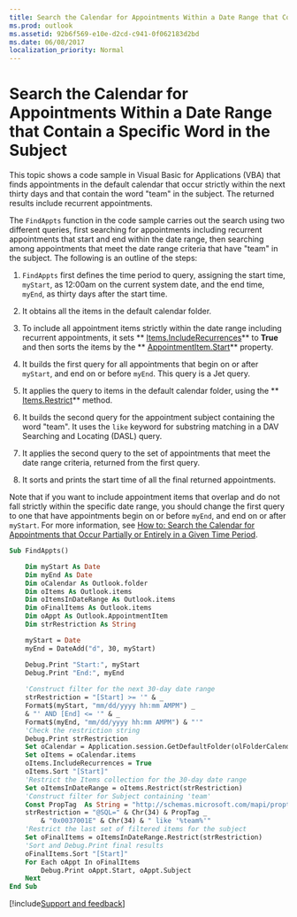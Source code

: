 ```yaml
---
title: Search the Calendar for Appointments Within a Date Range that Contain a Specific Word in the Subject
ms.prod: outlook
ms.assetid: 92b6f569-e10e-d2cd-c941-0f062183d2bd
ms.date: 06/08/2017
localization_priority: Normal
---
```



# Search the Calendar for Appointments Within a Date Range that Contain a Specific Word in the Subject

This topic shows a code sample in Visual Basic for Applications (VBA) that finds appointments in the default calendar that occur strictly within the next thirty days and that contain the word "team" in the subject. The returned results include recurrent appointments.

The  `FindAppts` function in the code sample carries out the search using two different queries, first searching for appointments including recurrent appointments that start and end within the date range, then searching among appointments that meet the date range criteria that have "team" in the subject. The following is an outline of the steps:

1.  `FindAppts` first defines the time period to query, assigning the start time, `myStart`, as 12:00am on the current system date, and the end time,  `myEnd`, as thirty days after the start time. 
    
2. It obtains all the items in the default calendar folder.
    
3. To include all appointment items strictly within the date range including recurrent appointments, it sets  ** [Items.IncludeRecurrences](../../../api/Outlook.Items.IncludeRecurrences.md)** to **True** and then sorts the items by the ** [AppointmentItem.Start](../../../api/Outlook.AppointmentItem.Start.md)** property.
    
4. It builds the first query for all appointments that begin on or after  `myStart`, and end on or before  `myEnd`. This query is a Jet query.
    
5. It applies the query to items in the default calendar folder, using the  ** [Items.Restrict](../../../api/Outlook.Items.Restrict.md)** method.
    
6. It builds the second query for the appointment subject containing the word "team". It uses the  `like` keyword for substring matching in a DAV Searching and Locating (DASL) query.
    
7. It applies the second query to the set of appointments that meet the date range criteria, returned from the first query.
    
8. It sorts and prints the start time of all the final returned appointments.
    

Note that if you want to include appointment items that overlap and do not fall strictly within the specific date range, you should change the first query to one that have appointments begin on or before  `myEnd`, and end on or after  `myStart`. For more information, see  [How to: Search the Calendar for Appointments that Occur Partially or Entirely in a Given Time Period](search-the-calendar-for-appointments-that-occur-partially-or-entirely-in-a-given.md).



```vb
Sub FindAppts()

    Dim myStart As Date
    Dim myEnd As Date
    Dim oCalendar As Outlook.folder
    Dim oItems As Outlook.items
    Dim oItemsInDateRange As Outlook.items
    Dim oFinalItems As Outlook.items
    Dim oAppt As Outlook.AppointmentItem
    Dim strRestriction As String

    myStart = Date
    myEnd = DateAdd("d", 30, myStart)

    Debug.Print "Start:", myStart
    Debug.Print "End:", myEnd
          
    'Construct filter for the next 30-day date range
    strRestriction = "[Start] >= '" & _
    Format$(myStart, "mm/dd/yyyy hh:mm AMPM") _
    & "' AND [End] <= '" & _
    Format$(myEnd, "mm/dd/yyyy hh:mm AMPM") & "'"
    'Check the restriction string
    Debug.Print strRestriction
    Set oCalendar = Application.session.GetDefaultFolder(olFolderCalendar)
    Set oItems = oCalendar.items
    oItems.IncludeRecurrences = True
    oItems.Sort "[Start]"
    'Restrict the Items collection for the 30-day date range
    Set oItemsInDateRange = oItems.Restrict(strRestriction)
    'Construct filter for Subject containing 'team'
    Const PropTag  As String = "http://schemas.microsoft.com/mapi/proptag/"
    strRestriction = "@SQL=" & Chr(34) & PropTag _
        & "0x0037001E" & Chr(34) & " like '%team%'"
    'Restrict the last set of filtered items for the subject
    Set oFinalItems = oItemsInDateRange.Restrict(strRestriction)
    'Sort and Debug.Print final results
    oFinalItems.Sort "[Start]"
    For Each oAppt In oFinalItems
        Debug.Print oAppt.Start, oAppt.Subject
    Next
End Sub
```

[!include[Support and feedback](~/includes/feedback-boilerplate.md)]
